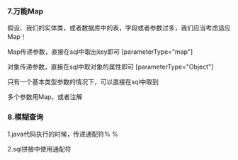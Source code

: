 

### 7.万能Map 

假设、我们的实体类，或者数据库中的表，字段或者参数过多，我们应当考虑适应Map！


Map传递参数，直接在sql中取出key即可 [parameterType="map"]

对象传递参数，直接在sql中取对象的属性即可 [parameterType="Object"]

只有一个基本类型参数的情况下，可以直接在sql中取到

多个参数用Map，或者注解



### 8.模糊查询

1.java代码执行的时候，传递通配符% %

2.sql拼接中使用通配符




